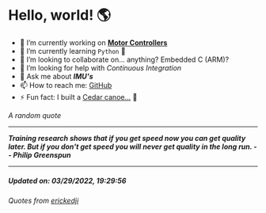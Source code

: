 # Hello, world! 🌎


- 🔧 I’m currently working on [**Motor Controllers**](https://github.com/kyleRhess/MicroMotor)
- 🌱 I’m currently learning `Python` **🐍**
- 👯 I’m looking to collaborate on... anything? Embedded C (ARM)?
- 🤔 I’m looking for help with *Continuous Integration*
- 💬 Ask me about ***IMU's***
- 📫 How to reach me: [GitHub](https://github.com/kyleRhess)
- ⚡ Fun fact: I built a [Cedar canoe...](https://kylerhess.github.io/canoe.html) 🛶

_A random quote_
___
***Training research shows that if you get speed now you can get quality
later. But if you don't get speed you will never get quality in the long
run.
-- Philip Greenspun***
___
##### Updated on: 03/29/2022, 19:29:56
###### Quotes from [erickedji](https://gist.github.com/erickedji/68802)